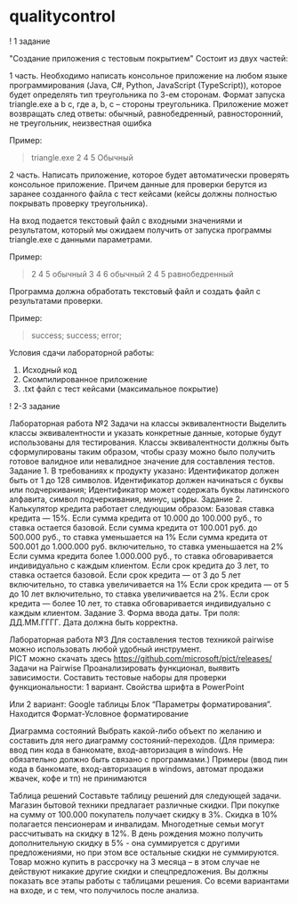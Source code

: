 # qualitycontrol
! 1 задание

"Создание приложения с тестовым покрытием"
Состоит из двух частей:

1 часть. 
Необходимо написать консольное приложение на любом языке программирования (Java, C#, Python, JavaScript (TypeScript)), которое будет определять тип треугольника по 3-ем сторонам. Формат запуска triangle.exe a b c, где a, b, c – стороны треугольника. Приложение может возвращать след ответы: обычный, равнобедренный, равносторонний, не треугольник, неизвестная ошибка

Пример:
> triangle.exe 2 4 5
> Обычный

2 часть. 
Написать приложение, которое будет автоматически проверять консольное приложение. Причем данные для проверки берутся из заранее созданного файла с тест кейсами (кейсы должны полностью покрывать проверку треугольника).

На вход подается текстовый файл с входными значениями и результатом, который мы ожидаем получить от запуска программы triangle.exe с данными параметрами.



Пример:
> 2 4 5 обычный
> 3 4 6 обычный
> 2 4 5 равнобедренный

Программа должна обработать текстовый файл и создать файл с результатами проверки.

Пример:
> sucсess;
> sucсess;
> error;

Условия сдачи лабораторной работы:
1) Исходный код
2) Скомпилированное приложение
3) .txt файл с тест кейсами (максимальное покрытие)




! 2-3 задание

Лабораторная работа №2
Задачи на классы эквивалентности
Выделить классы эквивалентности и указать конкретные данные, которые будут использованы для тестирования. 
Классы эквивалентности должны быть сформулированы таким образом, чтобы сразу можно было получить готовое валидное или невалидное значение для составления тестов.
Задание 1.
В требованиях к продукту указано:
Идентификатор должен быть от 1 до 128 символов.
Идентификатор должен начинаться с буквы или подчеркивания;
Идентификатор может содержать буквы латинского алфавита, символ подчеркивания, минус, цифры.
Задание 2.
Калькулятор кредита работает следующим образом:
Базовая ставка кредита — 15%.
Если сумма кредита от 10.000 до 100.000 руб., то ставка остается базовой.
Если сумма кредита от 100.001 руб. до 500.000 руб., то ставка уменьшается на 1%
Если сумма кредита от 500.001 до 1.000.000 руб. включительно, то ставка уменьшается на 2%
Если сумма кредита более 1.000.000 руб., то ставка обговаривается индивидуально с каждым клиентом.
Если срок кредита до 3 лет, то ставка остается базовой.
Если срок кредита — от 3 до 5 лет включительно, то ставка увеличивается на 1%
Если срок кредита — от 5 до 10 лет включительно, то ставка увеличивается на 2%.
Если срок кредита — более 10 лет, то ставка обговаривается индивидуально с каждым клиентом.
Задание 3.
Форма ввода даты. Три поля: ДД.ММ.ГГГГ. Дата должна быть корректна.
 
Лабораторная работа №3
Для составления тестов техникой pairwise можно использовать любой удобный инструмент.  
PICT можно скачать здесь  https://github.com/microsoft/pict/releases/
Задачи на Pairwise
 Проанализировать функционал, выявить зависимости. Составить тестовые наборы для проверки функциональности:
1 вариант. Свойства шрифта в PowerPoint
 
Или 2 вариант: Google таблицы   Блок “Параметры форматирования”. Находится Формат-Условное форматирование



Диаграмма состояний
Выбрать какой-либо объект по желанию и составить для него диаграмму состояний-переходов.
(Для примера: ввод пин кода в банкомате, вход-авторизация в windows.  Не обязательно должно быть связано с программами.) Примеры (ввод пин кода в банкомате, вход-авторизация в windows, автомат продажи жвачек, кофе и тп)  не принимаются

Таблица решений
Составьте таблицу решений для следующей задачи.
Магазин бытовой техники предлагает различные скидки. При покупке на сумму от 100.000 покупатель получает скидку в 3%. Скидка в 10% полагается пенсионерам и инвалидам. Многодетные семьи могут рассчитывать на скидку в 12%. В день рождения можно получить дополнительную скидку в 5% - она суммируется с другими предложениями, но при этом все остальные скидки не суммируются. Товар можно купить в рассрочку на 3 месяца – в этом случае не действуют никакие другие скидки и спецпредложения.
Вы должны показать все этапы работы с таблицами решения. Со всеми вариантами на входе, и с тем, что получилось после анализа.


